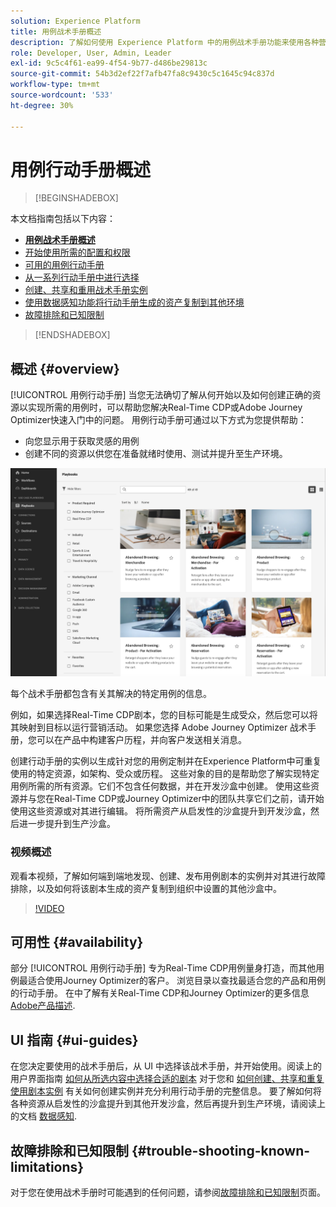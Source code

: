 ```yaml
---
solution: Experience Platform
title: 用例战术手册概述
description: 了解如何使用 Experience Platform 中的用例战术手册功能来使用各种营销用例
role: Developer, User, Admin, Leader
exl-id: 9c5c4f61-ea99-4f54-9b77-d486be29813c
source-git-commit: 54b3d2ef22f7afb47fa8c9430c5c1645c94c837d
workflow-type: tm+mt
source-wordcount: '533'
ht-degree: 30%

---
```


# 用例行动手册概述

>[!BEGINSHADEBOX]

本文档指南包括以下内容：

* **[用例战术手册概述](#overview)**
* [开始使用所需的配置和权限](/help/use-case-playbooks/playbooks/get-started.md)
* [可用的用例行动手册](/help/use-case-playbooks/playbooks/playbooks-list.md)
* [从一系列行动手册中进行选择](/help/use-case-playbooks/playbooks/choose.md)
* [创建、共享和重用战术手册实例](/help/use-case-playbooks/playbooks/create-share-reuse.md)
* [使用数据感知功能将行动手册生成的资产复制到其他环境](/help/use-case-playbooks/playbooks/data-awareness.md)
* [故障排除和已知限制](troubleshooting.md)

>[!ENDSHADEBOX]

## 概述 {#overview}

[!UICONTROL 用例行动手册] 当您无法确切了解从何开始以及如何创建正确的资源以实现所需的用例时，可以帮助您解决Real-Time CDP或Adobe Journey Optimizer快速入门中的问题。 用例行动手册可通过以下方式为您提供帮助：

* 向您显示用于获取灵感的用例
* 创建不同的资源以供您在准备就绪时使用、测试并提升至生产环境。

![查看所有战术手册](/help/use-case-playbooks/assets/playbooks/overview/playbooks-landing-page.png)

每个战术手册都包含有关其解决的特定用例的信息。

例如，如果选择Real-Time CDP剧本，您的目标可能是生成受众，然后您可以将其映射到目标以运行营销活动。 如果您选择 Adobe Journey Optimizer 战术手册，您可以在产品中构建客户历程，并向客户发送相关消息。

创建行动手册的实例以生成针对您的用例定制并在Experience Platform中可重复使用的特定资源，如架构、受众或历程。 这些对象的目的是帮助您了解实现特定用例所需的所有资源。它们不包含任何数据，并在开发沙盒中创建。 使用这些资源并与您在Real-Time CDP或Journey Optimizer中的团队共享它们之前，请开始使用这些资源或对其进行编辑。 将所需资产从启发性的沙盒提升到开发沙盒，然后进一步提升到生产沙盒。

### 视频概述

观看本视频，了解如何端到端地发现、创建、发布用例剧本的实例并对其进行故障排除，以及如何将该剧本生成的资产复制到组织中设置的其他沙盒中。

>[!VIDEO](https://video.tv.adobe.com/v/3427058/?learn=on)

## 可用性 {#availability}

部分 [!UICONTROL 用例行动手册] 专为Real-Time CDP用例量身打造，而其他用例最适合使用Journey Optimizer的客户。 浏览目录以查找最适合您的产品和用例的行动手册。 在中了解有关Real-Time CDP和Journey Optimizer的更多信息 [Adobe产品描述](https://helpx.adobe.com/legal/product-descriptions.html).

## UI 指南  {#ui-guides}

在您决定要使用的战术手册后，从 UI 中选择该战术手册，并开始使用。阅读上的用户界面指南 [如何从所选内容中选择合适的剧本](/help/use-case-playbooks/playbooks/choose.md) 对于您和 [如何创建、共享和重复使用剧本实例](/help/use-case-playbooks/playbooks/create-share-reuse.md) 有关如何创建实例并充分利用行动手册的完整信息。 要了解如何将各种资源从启发性的沙盒提升到其他开发沙盒，然后再提升到生产环境，请阅读上的文档 [数据感知](/help/use-case-playbooks/playbooks/data-awareness.md).

## 故障排除和已知限制 {#trouble-shooting-known-limitations}

对于您在使用战术手册时可能遇到的任何问题，请参阅[故障排除和已知限制](/help/use-case-playbooks/playbooks/troubleshooting.md)页面。
